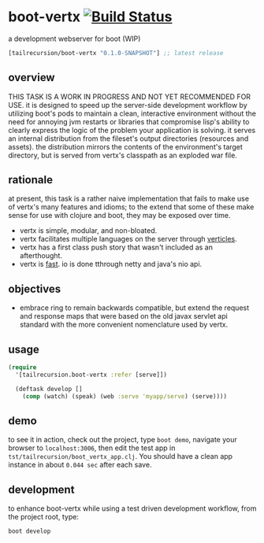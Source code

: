 # boot-vertx [![Build Status][1]][2]
a development webserver for boot (WIP)

[](dependency)
```clojure
[tailrecursion/boot-vertx "0.1.0-SNAPSHOT"] ;; latest release
```
[](/dependency)

## overview
THIS TASK IS A WORK IN PROGRESS AND NOT YET RECOMMENDED FOR USE. it is designed to speed up the server-side development workflow by utilizing boot's pods to maintain a clean, interactive environment without the need for annoying jvm restarts or libraries that compromise lisp's ability to clearly express the logic of the problem your application is solving.  it serves an internal distribution from the fileset's output directories (resources and assets).  the distribution mirrors the contents of the environment's target directory, but is served from vertx's classpath as an exploded war file.  

## rationale
at present, this task is a rather naive implementation that fails to make use of vertx's many features and idioms; to the extend that some of these make sense for use with clojure and boot, they may be exposed over time.
* vertx is simple, modular, and non-bloated.
* vertx facilitates multiple languages on the server through [verticles][3].
* vertx has a first class push story that wasn't included as an afterthought.
* vertx is [fast][4]. io is done tthrough netty and java's nio api.

## objectives
* embrace ring to remain backwards compatible, but extend the request and response maps that were based on the old javax servlet api standard with the more convenient nomenclature used by vertx.

## usage
```clojure
(require
  '[tailrecursion.boot-vertx :refer [serve]])

  (deftask develop []
    (comp (watch) (speak) (web :serve 'myapp/serve) (serve))))
```

## demo
to see it in action, check out the project, type `boot demo`, navigate your browser to `localhost:3006`, then edit the test app in `tst/tailrecursion/boot_vertx_app.clj`.  You should have a clean app instance in about `0.044 sec` after each save.

## development
to enhance boot-vertx while using a test driven development workflow, from the project root, type:
```bash
boot develop
```

[1]: https://travis-ci.org/tailrecursion/boot-vertx.svg?branch=master
[2]: https://travis-ci.org/tailrecursion/boot-vertx
[3]: http://vertx.io/docs/vertx-core/java/#_verticles
[4]: https://www.techempower.com/benchmarks/#section=data-r8&hw=i7&test=plaintext
